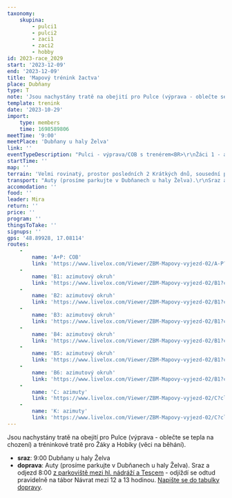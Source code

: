```yaml
---
taxonomy:
    skupina:
        - pulci1
        - pulci2
        - zaci1
        - zaci2
        - hobby
id: 2023-race_2029
start: '2023-12-09'
end: '2023-12-09'
title: 'Mapový trénink žactva'
place: Dubňany
type: T
note: 'Jsou nachystány tratě na obejití pro Pulce (výprava - oblečte se tepla na chození) a tréninkové tratě pro Žáky a Hobíky (věci na běhání).'
template: trenink
date: '2023-10-29'
import:
    type: members
    time: 1698589806
meetTime: '9:00'
meetPlace: 'Dubňany u haly Želva'
link: ''
eventTypeDescription: "Pulci - výprava/COB s trenérem<BR>\r\nŽáci 1 - azimutové okruhy<BR>\r\nŽáci 2 - azimuťák<BR>\r\nHobíci - azimuťák<BR>\r\n(v azimutech vyhrává ten, kdo jde celou dobu po fialové čáře)"
startTime: ''
map: ''
terrain: 'Velmi rovinatý, prostor posledních 2 Krátkých dnů, sousední prostor letošních MČR štafet a družstev.'
transport: "Auty (prosíme parkujte v Dubňanech u haly Želva).\r\nSraz a odjezd 8:00 [z parkoviště mezi hl. nádráží a Tescem](https://mapy.cz/s/lodukabofu) - odjíždí se odtud pravidelně na tábor\r\nNávrat mezi 12 a 13 hodinou.\r\n[Napište se do tabulky dopravy](https://docs.google.com/spreadsheets/d/1_erxE8i7zDS8cAePlCGwF3Q6EVJDQM9InHixYtAoOFI/edit?usp=sharing)."
accomodation: ''
food: ''
leader: Mira
return: ''
price: ''
program: ''
thingsToTake: ''
signups: ''
gps: '48.89928, 17.08114'
routes:
    -
        name: 'A+P: COB'
        link: 'https://www.livelox.com/Viewer/ZBM-Mapovy-vyjezd-02/A-P?classId=699130'
    -
        name: 'B1: azimutový okruh'
        link: 'https://www.livelox.com/Viewer/ZBM-Mapovy-vyjezd-02/B1?classId=699131'
    -
        name: 'B2: azimutový okruh'
        link: 'https://www.livelox.com/Viewer/ZBM-Mapovy-vyjezd-02/B1?classId=699132'
    -
        name: 'B3: azimutový okruh'
        link: 'https://www.livelox.com/Viewer/ZBM-Mapovy-vyjezd-02/B1?classId=699133'
    -
        name: 'B4: azimutový okruh'
        link: 'https://www.livelox.com/Viewer/ZBM-Mapovy-vyjezd-02/B1?classId=699134'
    -
        name: 'B5: azimutový okruh'
        link: 'https://www.livelox.com/Viewer/ZBM-Mapovy-vyjezd-02/B1?classId=699135'
    -
        name: 'B6: azimutový okruh'
        link: 'https://www.livelox.com/Viewer/ZBM-Mapovy-vyjezd-02/B1?classId=699136'
    -
        name: 'C: azimuty'
        link: 'https://www.livelox.com/Viewer/ZBM-Mapovy-vyjezd-02/C?classId=699137'
    -
        name: 'K: azimuty'
        link: 'https://www.livelox.com/Viewer/ZBM-Mapovy-vyjezd-02/C?classId=699138'
---
```


Jsou nachystány tratě na obejití pro Pulce (výprava - oblečte se tepla na chození) a tréninkové tratě pro Žáky a Hobíky (věci na běhání).
* **sraz**: 9:00 Dubňany u haly Želva
* **doprava**: Auty (prosíme parkujte v Dubňanech u haly Želva).
Sraz a odjezd 8:00 [z parkoviště mezi hl. nádráží a Tescem](https://mapy.cz/s/lodukabofu) - odjíždí se odtud pravidelně na tábor
Návrat mezi 12 a 13 hodinou.
[Napište se do tabulky dopravy](https://docs.google.com/spreadsheets/d/1_erxE8i7zDS8cAePlCGwF3Q6EVJDQM9InHixYtAoOFI/edit?usp=sharing).
